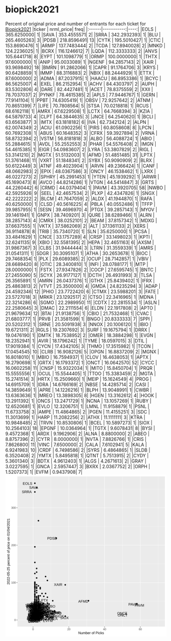 # biopick2021
Percent of original price and number of entrants for each ticket for [Biopick2021](https://twitter.com/hashtag/Biopick2021)
|ticker |  nrml_price| freq|
|:------|-----------:|----:|
|EOLS   | 365.6250000|    1|
|SAVA   | 353.4555571|    2|
|SRRA   | 342.2932393|    1|
|BLU    | 265.4605263|    3|
|PDSB   | 218.8596491|   13|
|CYTK   | 195.5010427|    1|
|CTIC   | 153.8690476|    1|
|ARMP   | 137.7483444|    2|
|TCDA   | 127.8940028|    2|
|MNKD   | 124.2236025|    1|
|BCRX   | 116.1246612|    7|
|LQDA   | 112.3333333|    2|
|ANVS   | 105.6441718|    8|
|EYPT   | 101.1098779|    1|
|ORMP   | 100.0000000|    1|
|THTX   |  97.6000000|    1|
|ANIP   |  95.0033089|    1|
|NGENF  |  94.2857143|    2|
|XAIR   |  93.9698492|   18|
|BMRN   |  91.2862066|    1|
|CAPR   |  91.1764706|    3|
|KRYS   |  90.6428859|    1|
|IMMP   |  88.3116883|    2|
|NBIX   |  88.2444929|    1|
|ETTX   |  87.6000000|    2|
|ADMA   |  87.2037915|    1|
|HAACU  |  86.8953386|    1|
|BCYC   |  86.5625007|    4|
|EXEL   |  86.2152954|    1|
|ACHV   |  84.4303797|    2|
|AUPH   |  83.5302806|    4|
|DARE   |  82.4427481|    1|
|ACET   |  78.8375559|    2|
|XXII   |  78.7037037|    2|
|PYNKF  |  78.4615385|    2|
|APLS   |  77.9446767|    1|
|GERN   |  77.9141104|    1|
|PPBT   |  74.6305419|    1|
|OBSV   |  72.9257642|    2|
|ATNM   |  70.8651399|    7|
|LIFE   |  70.7808564|    5|
|STSA   |  70.0218818|    1|
|RCUS   |  68.6162118|    1|
|AMRX   |  67.6229508|    1|
|LCTX   |  64.7668394|    3|
|KZIA   |  64.5879733|    4|
|CLPT   |  64.3844635|    3|
|JNCE   |  64.2540620|    1|
|BCLI   |  63.6563877|    3|
|IMTX   |  63.1818182|    6|
|IVA    |  62.7342124|    2|
|ALPN   |  62.0074349|    2|
|ACIU   |  61.0902256|    1|
|PIRS   |  60.8058608|    8|
|LPCN   |  60.7692308|    1|
|ABUS   |  60.1648352|    3|
|CFRX   |  59.3927894|    2|
|VRNA   |  58.8732394|    2|
|VSTM   |  56.8181818|    3|
|ALBO   |  56.4088724|    1|
|ABIO   |  55.2884615|    1|
|AVDL   |  55.2552553|    3|
|PHAR   |  54.5576408|    2|
|IMGN   |  54.4615385|    1|
|EIGR   |  54.0983607|    2|
|LYRA   |  53.3807829|    2|
|RIGL   |  53.3141210|    2|
|MGTX   |  51.5132003|    1|
|AFMD   |  51.4851485|   31|
|LPTX   |  51.3761468|   11|
|VXRT   |  51.1848341|    2|
|SYBX   |  50.9090909|    2|
|BLRX   |  50.6122449|    3|
|ATNF   |  49.4023904|    1|
|ARVN   |  49.2366424|    1|
|CANF   |  48.0662983|    2|
|EPIX   |  48.0367586|    3|
|ONCY   |  46.1538462|    1|
|LXRX   |  46.0227273|    2|
|SPHRY  |  45.2991453|    1|
|YTEN   |  45.1939292|    1|
|ARWR   |  45.1690473|    8|
|AVCO   |  44.8214286|    1|
|VTGN   |  44.5414847|    3|
|GRTS   |  44.2260442|    6|
|CRMD   |  44.0379404|    1|
|PAVM   |  43.3920705|   58|
|NWBO   |  42.5925926|    9|
|SEEL   |  42.4657534|    2|
|PLXP   |  42.4347826|    1|
|SNGX   |  42.2222222|    2|
|BLCM   |  41.7647059|    2|
|ALDX   |  41.1944870|    1|
|RAFA   |  40.6250000|    1|
|CLSD   |  40.5616225|    4|
|PBLA   |  40.0552486|    1|
|TFFP   |  39.9857955|    1|
|SESN   |  39.4696970|    4|
|PTGX   |  39.2857143|    1|
|MYOV   |  39.1461941|    1|
|GNPX   |  38.7409201|    3|
|QURE   |  38.6289466|    1|
|ALRN   |  38.2857143|    4|
|CMRX   |  38.0252101|    2|
|BEAM   |  37.8157342|    1|
|MDXG   |  37.6637555|    1|
|VKTX   |  37.5862069|    2|
|ALT    |  37.1361133|    2|
|XERS   |  36.9114878|    8|
|TRIB   |  35.7340720|    1|
|SLN    |  35.6250000|    1|
|PCSA   |  33.4841629|    1|
|CNCE   |  33.1757289|    4|
|CRSP   |  33.1498023|    1|
|KPTI   |  32.6241135|    9|
|XBIO   |  32.5581395|    2|
|HEPA   |  32.4651163|    6|
|AXSM   |  31.9867367|    3|
|CLBS   |  31.9444444|    3|
|LTRN   |  31.3559339|    1|
|AMRS   |  31.0541311|    1|
|SDGR   |  30.3095107|    1|
|ATHA   |  30.2653678|    1|
|BIOC   |  29.7468354|    1|
|PLX    |  29.6089385|    2|
|OCUP   |  28.7142857|    1|
|VBIV   |  28.6689420|    8|
|OTIC   |  28.3400810|    1|
|INFI   |  28.0788177|    1|
|MTP    |  28.0000000|    1|
|FSTX   |  27.9347826|    2|
|COCP   |  27.6595745|    1|
|BNTC   |  27.2455090|    5|
|SCYX   |  26.9177127|    1|
|DCTH   |  26.4931993|    3|
|TLSA   |  26.3565891|    1|
|AMRN   |  26.0437376|    1|
|GTHX   |  25.8439402|    1|
|IFRX   |  25.4863813|    2|
|VTVT   |  25.3500000|    4|
|GMDA   |  24.8235294|    3|
|ADAP   |  24.4592346|   12|
|PHIO   |  23.7722420|    6|
|CTMX   |  23.5988201|    3|
|FATE   |  23.5727018|    3|
|MRKR   |  23.1292517|    2|
|CTSO   |  22.3416965|    1|
|MDNA   |  22.3214286|    6|
|SGMO   |  22.2989950|   11|
|CDTX   |  22.2815534|    1|
|ASLN   |  22.2580645|    3|
|DMAC   |  22.2111554|    6|
|ELDN   |  22.1917808|    2|
|APTO   |  21.9679634|   12|
|BTAI   |  21.9138756|    1|
|CBIO   |  21.7532468|    1|
|CVAC   |  21.6803777|    1|
|PRVB   |  21.3581599|    1|
|BNGO   |  20.8333333|    7|
|SPPI   |  20.5202312|    1|
|SRNE   |  20.5091938|    3|
|NNOX   |  20.1006120|    1|
|IBIO   |  19.6721311|    2|
|RGLS   |  19.2307692|    3|
|SURF   |  19.1675794|    1|
|DRRX   |  19.0476190|    1|
|DMTK   |  18.7538952|    2|
|OMER   |  18.3884298|    1|
|EVGN   |  18.2352941|    1|
|AVIR   |  18.1796242|    1|
|TYME   |  18.0597015|    3|
|DTIL   |  17.9019384|    1|
|CYCN   |  17.4342105|    3|
|THMO   |  17.3515982|    1|
|TCON   |  17.0454545|   10|
|CLRB   |  16.9082126|    5|
|OPGN   |  16.8837209|    2|
|MGNX   |  16.8018010|    1|
|MBIO   |  16.7594937|    1|
|CLOV   |  16.4638053|    1|
|APTX   |  16.2790698|    1|
|GRTX   |  16.1793372|    1|
|ONCT   |  16.0642570|   52|
|CYCC   |  16.0602258|   11|
|CNSP   |  15.9322034|    1|
|MITO   |  15.8450704|    1|
|PRQR   |  15.5555556|    1|
|OCUL   |  15.5544405|    1|
|TTOO   |  15.3383459|    2|
|MGTA   |  15.2741514|    3|
|HRTX   |  15.2509660|    1|
|MEIP   |  15.1624549|    4|
|PROG   |  14.6915709|    1|
|IDRA   |  14.6766169|    2|
|NBSE   |  14.4285714|    2|
|CASI   |  14.3859649|    1|
|APRE   |  14.1226216|    1|
|BLPH   |  13.9048991|    1|
|CWBR   |  13.6363636|    1|
|MREO   |  13.3898305|    8|
|HGEN   |  13.3162612|    4|
|HOOK   |  13.2911392|    1|
|ONCS   |  13.2471729|    1|
|NCNA   |  13.1057269|    1|
|RUBY   |  12.6520681|    1|
|EVLO   |  12.3206751|    1|
|LMNL   |  11.9158879|    1|
|PSNL   |  11.6733758|    3|
|AMPE   |  11.4864865|    2|
|PGEN   |  11.4155251|    3|
|SDC    |  11.3013699|    1|
|HARP   |  11.2082256|    2|
|ATHX   |  11.1111111|    3|
|KTRA   |  10.9848485|    2|
|TRVN   |  10.8530806|    1|
|BCEL   |  10.5897273|    1|
|SIOX   |  10.2564103|   18|
|EPGNF  |  10.0364964|    1|
|TGTX   |   9.6078431|    8|
|BYSI   |   9.4572368|    1|
|ARDX   |   9.1962906|    2|
|ALNA   |   8.8800000|    2|
|ABEO   |   8.8757396|    2|
|CYTR   |   8.0000000|    1|
|NVTA   |   7.8826766|    1|
|CRIS   |   7.8626800|   11|
|VINC   |   7.6500000|    2|
|CALA   |   7.6102941|    5|
|KALA   |   6.9241983|   10|
|CRDF   |   6.7498586|    2|
|SYRS   |   6.4864865|    1|
|SLDB   |   6.3520408|    2|
|YMTX   |   5.8495818|    1|
|QTNT   |   5.7513915|    2|
|CYDY   |   5.3601340|    3|
|BDTX   |   4.9612403|    1|
|ALGS   |   4.2671613|    2|
|GRAY   |   3.0227595|    1|
|GNCA   |   2.5957447|    3|
|BXRX   |   2.0367752|    2|
|ORPH   |   1.5207373|    1|
|EVFM   |   0.9437908|    7|
![retvspicks](biopicks.png?raw=true)
